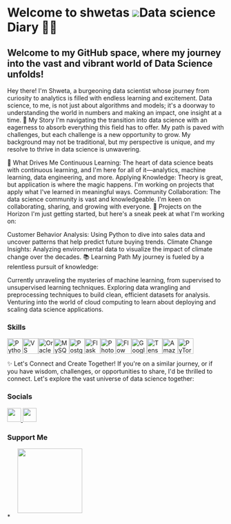 Welcome to shwetas ![](https://user-images.githubusercontent.com/18350557/176309783-0785949b-9127-417c-8b55-ab5a4333674e.gif)Data science Diary 👩‍💻
====================================================================================================================================

Welcome to my GitHub space, where my journey into the vast and vibrant world of Data Science unfolds!
-----------------------------------------------------------------------------------------------------
Hey there! I'm Shweta, a burgeoning data scientist whose journey from curiosity to analytics is filled with endless learning and excitement.
Data science, to me, is not just about algorithms and models; 
it's a doorway to understanding the world in numbers and making an impact, one insight at a time.
🌈 My Story
I'm navigating the transition into data science with an eagerness to absorb everything this field has to offer. My path is paved with challenges, but each challenge is a new opportunity to grow. My background may not be traditional, but my perspective is unique, and my resolve to thrive in data science is unwavering.

🚀 What Drives Me
Continuous Learning: The heart of data science beats with continuous learning, and I'm here for all of it—analytics, machine learning, data engineering, and more.
Applying Knowledge: Theory is great, but application is where the magic happens. I'm working on projects that apply what I've learned in meaningful ways.
Community Collaboration: The data science community is vast and knowledgeable. I'm keen on collaborating, sharing, and growing with everyone.
💼 Projects on the Horizon
I'm just getting started, but here's a sneak peek at what I'm working on:

Customer Behavior Analysis: Using Python to dive into sales data and uncover patterns that help predict future buying trends.
Climate Change Insights: Analyzing environmental data to visualize the impact of climate change over the decades.
📚 Learning Path
My journey is fueled by a relentless pursuit of knowledge:

Currently unraveling the mysteries of machine learning, from supervised to unsupervised learning techniques.
Exploring data wrangling and preprocessing techniques to build clean, efficient datasets for analysis.
Venturing into the world of cloud computing to learn about deploying and scaling data science applications.

### Skills


<p align="left">
<a href="https://www.python.org/" target="_blank" rel="noreferrer"><img src="https://raw.githubusercontent.com/danielcranney/readme-generator/main/public/icons/skills/python-colored.svg" width="36" height="36" alt="Python" /></a><a href="https://www.visualstudiocode.com" target="_blank" rel="noreferrer"><img src="https://raw.githubusercontent.com/danielcranney/readme-generator/main/public/icons/skills/visualstudiocode.svg" width="36" height="36" alt="VS Code" /></a><a href="https://www.oracle.com/uk/index.html" target="_blank" rel="noreferrer"><img src="https://raw.githubusercontent.com/danielcranney/readme-generator/main/public/icons/skills/oracle-colored.svg" width="36" height="36" alt="Oracle" /></a><a href="https://www.mysql.com/" target="_blank" rel="noreferrer"><img src="https://raw.githubusercontent.com/danielcranney/readme-generator/main/public/icons/skills/mysql-colored.svg" width="36" height="36" alt="MySQL" /></a><a href="https://www.postgresql.org/" target="_blank" rel="noreferrer"><img src="https://raw.githubusercontent.com/danielcranney/readme-generator/main/public/icons/skills/postgresql-colored.svg" width="36" height="36" alt="PostgreSQL" /></a><a href="https://flask.palletsprojects.com/en/2.0.x/" target="_blank" rel="noreferrer"><img src="https://raw.githubusercontent.com/danielcranney/readme-generator/main/public/icons/skills/flask-colored.svg" width="36" height="36" alt="Flask" /></a><a href="https://www.adobe.com/uk/products/photoshop.html" target="_blank" rel="noreferrer"><img src="https://raw.githubusercontent.com/danielcranney/readme-generator/main/public/icons/skills/photoshop-colored.svg" width="36" height="36" alt="Photoshop" /></a><a href="https://www.onflow.org/" target="_blank" rel="noreferrer"><img src="https://raw.githubusercontent.com/danielcranney/readme-generator/main/public/icons/skills/flow-colored.svg" width="36" height="36" alt="Flow" /></a><a href="https://cloud.google.com/" target="_blank" rel="noreferrer"><img src="https://raw.githubusercontent.com/danielcranney/readme-generator/main/public/icons/skills/googlecloud-colored.svg" width="36" height="36" alt="Google Cloud" /></a><a href="https://www.tensorflow.org/" target="_blank" rel="noreferrer"><img src="https://raw.githubusercontent.com/danielcranney/readme-generator/main/public/icons/skills/tensorflow-colored.svg" width="36" height="36" alt="TensorFlow" /></a><a href="https://aws.amazon.com" target="_blank" rel="noreferrer"><img src="https://raw.githubusercontent.com/danielcranney/readme-generator/main/public/icons/skills/aws-colored.svg" width="36" height="36" alt="Amazon Web Services" /></a><a href="https://pytorch.org/" target="_blank" rel="noreferrer"><img src="https://raw.githubusercontent.com/danielcranney/readme-generator/main/public/icons/skills/pytorch-colored.svg" width="36" height="36" alt="PyTorch" /></a>
</p>

✨ Let's Connect and Create Together!
If you're on a similar journey, or if you have wisdom, challenges, or opportunities to share, I'd be thrilled to connect. Let's explore the vast universe of data science together:
### Socials

<p align="left"> <a href="https://www.github.com/https://github.com/shwet369" target="_blank" rel="noreferrer"> <picture> <source media="(prefers-color-scheme: dark)" srcset="https://raw.githubusercontent.com/danielcranney/readme-generator/main/public/icons/socials/github-dark.svg" /> <source media="(prefers-color-scheme: light)" srcset="https://raw.githubusercontent.com/danielcranney/readme-generator/main/public/icons/socials/github.svg" /> <img src="https://raw.githubusercontent.com/danielcranney/readme-generator/main/public/icons/socials/github.svg" width="32" height="32" /> </picture> </a> <a href="https://www.linkedin.com/in/https://www.linkedin.com/in/shweta-bhoyar-7461831b3/" target="_blank" rel="noreferrer"> <picture> <source media="(prefers-color-scheme: dark)" srcset="https://raw.githubusercontent.com/danielcranney/readme-generator/main/public/icons/socials/linkedin-dark.svg" /> <source media="(prefers-color-scheme: light)" srcset="https://raw.githubusercontent.com/danielcranney/readme-generator/main/public/icons/socials/linkedin.svg" /> <img src="https://raw.githubusercontent.com/danielcranney/readme-generator/main/public/icons/socials/linkedin.svg" width="32" height="32" /> </picture> </a></p>

### Support Me

<ul style="list-style-type: none; margin: 0;">

<li style="display: inline-block; margin-right: 0.25rem;"><a href="https://www.buymeacoffee.com/shweta"><img src="https://cdn.buymeacoffee.com/buttons/v2/default-yellow.png" width="150"/></a></li>

</ul>
* 
